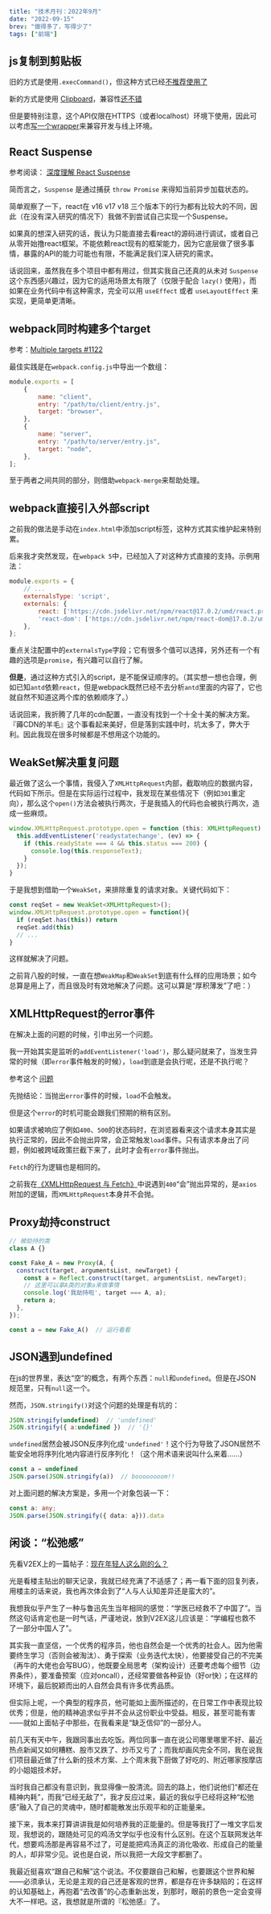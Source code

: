 ```yaml lw-blog-meta
title: "技术月刊：2022年9月"
date: "2022-09-15"
brev: "做得多了，写得少了"
tags: ["前端"]
```

## js复制到剪贴板

旧的方式是使用`.execCommand()`，但这种方式已经[不推荐使用了](https://developer.mozilla.org/en-US/docs/Web/API/Document/execCommand)

新的方式是使用 [Clipboard](https://developer.mozilla.org/en-US/docs/Web/API/Clipboard)，兼容性[还不错](https://caniuse.com/?search=navigator.clipboard)

但是要特别注意，这个API仅限在HTTPS（或者localhost）环境下使用，因此可以考虑[写一个wrapper](https://stackoverflow.com/a/65996386/12159549)来兼容开发与线上环境。

## React Suspense

参考阅读： [深度理解 React Suspense](https://segmentfault.com/a/1190000018386975)

简而言之，`Suspense` 是通过捕获 `throw Promise` 来得知当前异步加载状态的。

简单观察了一下，react在 v16 v17 v18 三个版本下的行为都有比较大的不同，因此（在没有深入研究的情况下）我做不到尝试自己实现一个Suspense。

如果真的想深入研究的话，我认为只能直接去看react的源码进行调试，或者自己从零开始撸react框架。不能依赖react现有的框架能力，因为它底层做了很多事情，暴露的API的能力可能也有限，不能满足我们深入研究的需求。

话说回来，虽然我在多个项目中都有用过，但其实我自己还真的从未对 `Suspense` 这个东西感兴趣过，因为它的适用场景太有限了（仅限于配合 `lazy()` 使用），而如果在业务代码中有这种需求，完全可以用 `useEffect` 或者 `useLayoutEffect` 来实现，更简单更清晰。

## webpack同时构建多个target

参考：[Multiple targets #1122](https://github.com/webpack/webpack/issues/1122)

最佳实践是在`webpack.config.js`中导出一个数组：

```js
module.exports = [
    {
        name: "client",
        entry: "/path/to/client/entry.js",
        target: "browser",
    },
    {
        name: "server",
        entry: "/path/to/server/entry.js",
        target: "node",
    },
];
```

至于两者之间共同的部分，则借助`webpack-merge`来帮助处理。

## webpack直接引入外部script

之前我的做法是手动在`index.html`中添加script标签，这种方式其实维护起来特别累。

后来我才突然发现，在`webpack 5`中，已经加入了对这种方式直接的支持。示例用法：

```js
module.exports = {
    // ...
    externalsType: 'script',
    externals: {
        react: ['https://cdn.jsdelivr.net/npm/react@17.0.2/umd/react.production.min.js', 'React'],
        'react-dom': ['https://cdn.jsdelivr.net/npm/react-dom@17.0.2/umd/react-dom.production.min.js', 'ReactDOM'],
    },
};
```

重点关注配置中的`externalsType`字段；它有很多个值可以选择，另外还有一个有趣的选项是`promise`，有兴趣可以自行了解。

**但是**，通过这种方式引入的script，是不能保证顺序的。（其实想一想也合理，例如已知`antd`依赖`react`，但是webpack既然已经不去分析`antd`里面的内容了，它也就自然不知道这两个库的依赖顺序了。）

话说回来，我折腾了几年的cdn配置，一直没有找到一个十全十美的解决方案。『薅CDN的羊毛』这个事看起来美好，但是落到实践中时，坑太多了，弊大于利。因此我现在很多时候都是不想用这个功能的。

## WeakSet解决重复问题

最近做了这么一个事情，我侵入了`XMLHttpRequest`内部，截取响应的数据内容，代码如下所示。但是在实际运行过程中，我发现在某些情况下（例如`301`重定向），那么这个`open()`方法会被执行两次，于是我插入的代码也会被执行两次，造成一些麻烦。

```ts
window.XMLHttpRequest.prototype.open = function (this: XMLHttpRequest): void {
  this.addEventListener('readystatechange', (ev) => {
    if (this.readyState === 4 && this.status === 200) {
      console.log(this.responseText);
    }
  });
}
```

于是我想到借助一个`WeakSet`，来排除重复的请求对象。关键代码如下：

```ts
const reqSet = new WeakSet<XMLHttpRequest>();
window.XMLHttpRequest.prototype.open = function(){
  if (reqSet.has(this)) return
  reqSet.add(this)
  // ...
}
```

这样就解决了问题。

之前背八股的时候，一直在想`WeakMap`和`WeakSet`到底有什么样的应用场景；如今总算是用上了，而且很及时有效地解决了问题。这可以算是“厚积薄发”了吧：）

## XMLHttpRequest的error事件

在解决上面的问题的时候，引申出另一个问题。

我一开始其实是监听的`addEventListener('load')`，那么疑问就来了，当发生异常的时候（即`error`事件触发的时候），`load`到底是会执行呢，还是不执行呢？

参考这个 [问题](https://stackoverflow.com/questions/6783053/xmlhttprequest-is-always-calling-load-event-listener-even-when-response-has-e)

先抛结论：当抛出`error`事件的时候，`load`不会触发。

但是这个`error`的时机可能会跟我们预期的稍有区别。

如果请求被响应了例如`400`、`500`的状态码时，在浏览器看来这个请求本身其实是执行正常的，因此不会抛出异常，会正常触发`load`事件。只有请求本身出了问题，例如被跨域政策拦截下来了，此时才会有`error`事件抛出。

`Fetch`的行为逻辑也是相同的。

之前我在[《XMLHttpRequest 与 Fetch》](../2021/211029-XMLHttpRequest-Fetch.md)中说遇到`400`“会”抛出异常的，是`axios`附加的逻辑，而`XMLHttpRequest`本身并不会抛。

## Proxy劫持construct

```js
// 被劫持的类
class A {}

const Fake_A = new Proxy(A, {
  construct(target, argumentsList, newTarget) {
    const a = Reflect.construct(target, argumentsList, newTarget);
    // 这里可以拿A类的对象a来做事情
    console.log('我劫持啦', target === A, a);
    return a;
  },
});

const a = new Fake_A()  // 运行看看
```

## JSON遇到undefined

在js的世界里，表达“空”的概念，有两个东西：`null`和`undefined`。但是在JSON规范里，只有`null`这一个。

然而，`JSON.stringify()`对这个问题的处理是有坑的：

```js
JSON.stringify(undefined)  // 'undefined'
JSON.stringify({ a:undefined })  // '{}'
```

`undefined`居然会被JSON反序列化成`'undefined'`！这个行为导致了JSON居然不能安全地将序列化地内容进行反序列化！（这个用术语来说叫什么来着……）

```js
const a = undefined
JSON.parse(JSON.stringify(a))  // boooooooom!!
```

对上面问题的解决方案是，多用一个对象包装一下：

```ts
const a: any;
JSON.parse(JSON.stringify({ data: a})).data
```

## 闲谈：“松弛感”

先看V2EX上的一篇帖子：[现在年轻人这么刚的么？](https://www.v2ex.com/t/877840)

光是看楼主贴出的聊天记录，我就已经充满了不适感了；再一看下面的回复列表，用楼主的话来说，我也再次体会到了“人与人认知差异还是蛮大的”。

我想我似乎产生了一种与鲁迅先生当年相同的感觉：“学医已经救不了中国了”。当然这句话肯定也是一时气话，严谨地说，放到V2EX这儿应该是：“学编程也救不了一部分中国人了”。

其实我一直坚信，一个优秀的程序员，他也自然会是一个优秀的社会人。因为他需要终生学习（否则会被淘汰）、勇于探索（业务迭代太快），他要接受自己的不完美（再牛的大佬也会写BUG），他既要全局思考（架构设计）还要考虑每个细节（边界条件），要准备预案（应对oncall），还经常要做各种妥协（好or快）；在这样的环境下，最后脱颖而出的人自然会具有许多优秀品质。

但实际上呢，一个典型的程序员，他可能如上面所描述的，在日常工作中表现比较优秀；但是，他的精神追求似乎并不会从这份职业中受益。相反，甚至可能有害——就如上面帖子中那些，在我看来是“缺乏信仰”的一部分人。

前几天有天中午，我跟同事出去吃饭。两位同事一直在说公司哪里哪里不好、最近热点新闻又如何糟糕、股市又跌了、炒币又亏了；而我却画风完全不同，我在说我们项目最近做了什么新的技术方案、上个周末我下厨做了好吃的、附近哪家按摩店的小姐姐技术好。

当时我自己都没有意识到，我显得像一股清流。回去的路上，他们说他们“都还在精神内耗”，而我“已经无敌了”，我才反应过来，最近的我似乎已经将这种“松弛感”融入了自己的灵魂中，随时都能散发出乐观平和的正能量来。

接下来，我本来打算讲讲我是如何培养我的正能量的。但是等我打了一堆文字后发现，我想说的，跟随处可见的鸡汤文学似乎也没有什么区别。在这个互联网发达年代，想要鸡汤那是再容易不过了，可是能把鸡汤真正的消化吸收、形成自己的能量的人，却非常少见。说也是白说，所以我把一大段文字都删了。

我最近挺喜欢“跟自己和解”这个说法。不仅要跟自己和解，也要跟这个世界和解——必须承认，无论是主观的自己还是客观的世界，都是存在许多缺陷的；在这样的认知基础上，再抱着“去改善”的心态重新出发，到那时，眼前的景色一定会变得大不一样吧。这，我想就是所谓的『松弛感』了。

